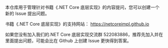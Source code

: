 本仓库用于管理针对书籍《.NET Core 底层实现》的内容提问，您可以创建一个新的 Issue 提出问题。

书籍《.NET Core 底层实现》的支持网站： https://netcoreimpl.github.io

如果您没有加入我们的.NET Core 底层实现交流群 522083886，推荐先加入并在里面提出问题，可能会比在 Github 上创建 Issue 更快得到答案。
